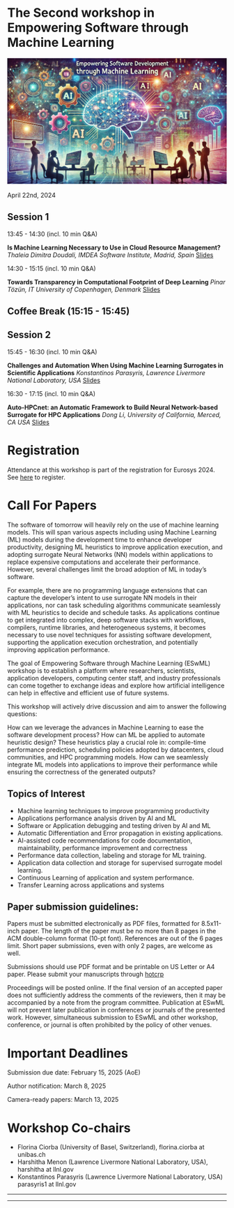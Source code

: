 
# The Second workshop in Empowering Software through Machine Learning 
![Workshop](img.webp)


April 22nd, 2024

## Session 1

13:45 - 14:30 (incl. 10 min Q&A)

**Is Machine Learning Necessary to Use in Cloud Resource Management?** 
*Thaleia Dimitra Doudali, IMDEA Software Institute, Madrid, Spain*
[Slides](2024-ESwML-Thaleia.pdf)
 
14:30 - 15:15 (incl. 10 min Q&A)

**Towards Transparency in Computational Footprint of Deep Learning**
*Pinar Tözün, IT University of Copenhagen, Denmark*
[Slides](2024-ESwML-Pinar.pdf)

## Coffee Break (15:15 - 15:45)

## Session 2

15:45 - 16:30 (incl. 10 min Q&A)

**Challenges and Automation When Using Machine Learning Surrogates in Scientific Applications**
*Konstantinos Parasyris, Lawrence Livermore National Laboratory, USA*
[Slides](2024-ESwML-Dinos.pptx)

16:30 - 17:15 (incl. 10 min Q&A)

**Auto-HPCnet: an Automatic Framework to Build Neural Network-based Surrogate for HPC Applications**
*Dong Li, University of California, Merced, CA USA* 
[Slides](2024-ESwML_auto-hpcnet.pdf)

# Registration
Attendance at this workshop is part of the registration for Eurosys 2024. See [here](http://2024.eurosys.org/) to register.

# Call For Papers

The software of tomorrow will heavily rely
on the use of machine learning models. This
will span various aspects including using
Machine Learning (ML) models during the
development time to enhance developer
productivity, designing ML heuristics to improve
application execution, and adopting surrogate
Neural Networks (NN) models within applications
to replace expensive computations and
accelerate their performance. However, several
challenges limit the broad adoption of ML in today’s software.

For example, there are no programming language
extensions that can capture the developer’s intent
to use surrogate NN models in their applications,
nor can task scheduling algorithms communicate
seamlessly with ML heuristics to decide and schedule
tasks. As applications continue to get integrated into
complex, deep software stacks with workflows,
compilers, runtime libraries, and heterogeneous
systems, it becomes necessary to use novel techniques
for assisting software development, supporting
the application execution orchestration, and potentially
improving application performance.

The goal of Empowering Software through Machine
Learning (ESwML) workshop is to establish a platform
where researchers, scientists, application developers,
computing center staff, and industry professionals
can come together to exchange ideas and explore
how artificial intelligence can help in effective
and efficient use of future systems.

This workshop will actively drive discussion and aim to
answer the following questions:

How can we leverage the advances in
Machine Learning to ease the software
development process?
How can ML be applied to automate heuristic
design? These heuristics play a crucial role in:
compile-time performance prediction,
scheduling policies adopted by datacenters,
cloud communities, and HPC programming models.
How can we seamlessly integrate ML models
into applications to improve their performance
while ensuring the correctness of the generated outputs?

## Topics of Interest
- Machine learning techniques to improve programming productivity
- Applications performance analysis driven by AI and ML
- Software or Application  debugging and testing driven by AI and ML
- Automatic Differentiation and Error propagation in existing applications.
- AI-assisted code recommendations for code documentation, maintainability, performance improvement and correctness
- Performance data collection, labeling and storage for ML training.
- Application data collection and storage for supervised surrogate model learning.
- Continuous Learning of application and system performance.
- Transfer Learning across applications and systems

## Paper submission guidelines:
Papers must be submitted electronically as PDF
files, formatted for 8.5x11-inch paper. The length
of the paper must be no more than 8 pages in the
ACM double-column format (10-pt font).
References are out of the 6 pages limit.
Short paper submissions, even with only 2 pages,
are welcome as well.

Submissions should use PDF format and
be printable on US Letter or A4 paper.
Please submit your manuscripts through [hotcrp](https://eswml24.hotcrp.com/)

Proceedings will be posted online. If the final version of an accepted
paper does not sufficiently address the comments of the reviewers, then
it may be accompanied by a note from the program committee. Publication
at ESwML will not prevent later publication in conferences or journals
of the presented work. However, simultaneous submission to ESwML and
other workshop, conference, or journal is often prohibited by the policy
of other venues.

# Important Deadlines
Submission due date: February 15, 2025 (AoE)

Author notification: March 8, 2025

Camera-ready papers: March 13, 2025

# Workshop Co-chairs
- Florina Ciorba (University of Basel, Switzerland), florina.ciorba at unibas.ch
- Harshitha Menon (Lawrence Livermore National Laboratory, USA), harshitha at llnl.gov
- Konstantinos Parasyris (Lawrence Livermore National Laboratory, USA) parasyris1 at llnl.gov

---
---
